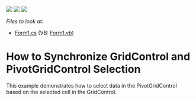 <!-- default badges list -->
![](https://img.shields.io/endpoint?url=https://codecentral.devexpress.com/api/v1/VersionRange/128582631/13.1.4%2B)
[![](https://img.shields.io/badge/Open_in_DevExpress_Support_Center-FF7200?style=flat-square&logo=DevExpress&logoColor=white)](https://supportcenter.devexpress.com/ticket/details/E2065)
[![](https://img.shields.io/badge/📖_How_to_use_DevExpress_Examples-e9f6fc?style=flat-square)](https://docs.devexpress.com/GeneralInformation/403183)
<!-- default badges end -->
<!-- default file list -->
*Files to look at*:

* [Form1.cs](./CS/Q248711/Form1.cs) (VB: [Form1.vb](./VB/Q248711/Form1.vb))
<!-- default file list end -->

# How to Synchronize GridControl and PivotGridControl Selection

This example demonstrates how to select data in the PivotGridControl based on the selected cell in the GridControl.

